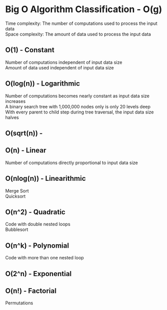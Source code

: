 # Big O Algorithm Classification - O(g)

Time complexity: The number of computations used to process the input data  
Space complexity: The amount of data used to process the input data

## O(1) - Constant
Number of computations independent of input data size  
Amount of data used independent of input data size

## O(log(n)) - Logarithmic
Number of computations becomes nearly constant as input data size increases  
A binary search tree with 1,000,000 nodes only is only 20 levels deep  
With every parent to child step during tree traversal, the input data size halves

## O(sqrt(n)) -

## O(n) - Linear
Number of computations directly proportional to input data size

## O(nlog(n)) - Linearithmic
Merge Sort  
Quicksort

## O(n^2) - Quadratic
Code with double nested loops  
Bubblesort

## O(n^k) - Polynomial
Code with more than one nested loop

## O(2^n) - Exponential

## O(n!) - Factorial
Permutations